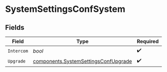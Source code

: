 # SystemSettingsConfSystem


## Fields

| Field                                                                                        | Type                                                                                         | Required                                                                                     | Description                                                                                  |
| -------------------------------------------------------------------------------------------- | -------------------------------------------------------------------------------------------- | -------------------------------------------------------------------------------------------- | -------------------------------------------------------------------------------------------- |
| `Intercom`                                                                                   | *bool*                                                                                       | :heavy_check_mark:                                                                           | N/A                                                                                          |
| `Upgrade`                                                                                    | [components.SystemSettingsConfUpgrade](../../models/components/systemsettingsconfupgrade.md) | :heavy_check_mark:                                                                           | N/A                                                                                          |
